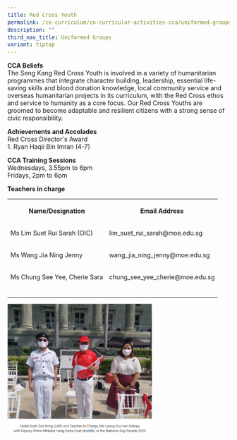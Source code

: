 ```yaml
---
title: Red Cross Youth
permalink: /co-curriculum/co-curricular-activities-cca/uniformed-groups/red-cross-youth/
description: ""
third_nav_title: Uniformed Groups
variant: tiptap
---
```

<p><strong>CCA Beliefs</strong><br>The Seng Kang Red Cross Youth is involved in a variety of humanitarian programmes that integrate character building, leadership, essential life-saving skills and blood donation knowledge, local community service and overseas humanitarian projects in its curriculum, with the Red Cross ethos and service to humanity as a core focus. Our Red Cross Youths are groomed to become adaptable and resilient citizens with a strong sense of civic responsibility.</p><p><strong>Achievements and Accolades</strong><br>Red Cross Director's Award<br>1. Ryan Haqii Bin Imran (4-7)</p><p><strong>CCA Training Sessions</strong><br>Wednesdays, 3.55pm to 6pm<br>Fridays, 2pm to 6pm</p><p><strong>Teachers in charge</strong></p><table><tbody><tr><th rowspan="1" colspan="1"><p><strong>Name/Designation</strong></p></th><th rowspan="1" colspan="1"><p><strong>Email Address</strong></p></th></tr><tr><td rowspan="1" colspan="1"><p>Ms Lim Suet Rui Sarah (OIC)</p></td><td rowspan="1" colspan="1"><p>lim_suet_rui_sarah@moe.edu.sg</p></td></tr><tr><td rowspan="1" colspan="1"><p>Ms Wang Jia Ning Jenny</p></td><td rowspan="1" colspan="1"><p>wang_jia_ning_jenny@moe.edu.sg</p></td></tr><tr><td rowspan="1" colspan="1"><p>Ms Chung See Yee, Cherie Sara</p></td><td rowspan="1" colspan="1"><p>chung_see_yee_cherie@moe.edu.sg</p></td></tr><tr><td rowspan="1" colspan="1"><p></p></td><td rowspan="1" colspan="1"><p></p></td></tr></tbody></table><div class="isomer-image-wrapper"><img style="width:65%" height="auto" width="100%" src="/images/CCA/Red%20Cross%20Youth.png"></div><p></p>